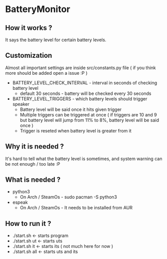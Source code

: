 <h1> BatteryMonitor </h1>
<h2> How it works ?</h2>
It says the battery level for certain battery levels.
<h2>Customization</h2>
Almost all important settings are inside src/constants.py file ( if you think more should be added open a issue :P )

- BATTERY_LEVEL_CHECK_INTERVAL - interval in seconds of checking battery level
    - default 30 seconds - battery will be checked every 30 seconds
- BATTERY_LEVEL_TRIGGERS - which battery levels should trigger speaker
  - Battery level will be said once it hits given trigger
  - Multiple triggers can be triggered at once ( if triggers are 10 and 9 but battery level will jump from 11% to 8%, battery level will be said once ) 
  - Trigger is reseted when battery level is greater from it
<h2>Why it is needed ?</h2>
It's hard to tell what the battery level is sometimes, and system warning can be not enough / too late :P
<h2>What is needed ?</h2>

  - python3
    - On Arch / SteamOs  - sudo pacman -S python3
  - espeak
    - On Arch / SteamOs  - It needs to be installed from AUR
<h2>How to run it ?</h2>
  
  - ./start.sh <- starts program
  - ./start.sh ut <- starts uts
  - ./start.sh it <- starts its ( not much here for now )
  - ./start.sh all <- starts uts and its
